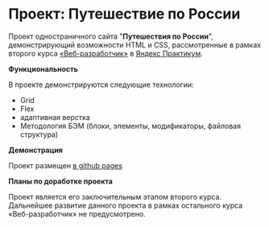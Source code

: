 # Проект: Путешествие по России

Проект одностраничного сайта "**Путешествия по России**", демонстрирующий возможности HTML и CSS,
рассмотренные в рамках второго курса [«Веб-разработчик»](https://practicum.yandex.ru/web/) в [Яндекс Практикум](https://practicum.yandex.ru/).

**Функциональность**

В проекте демонстрируются следующие технологии:
* Grid
* Flex
* адаптивная верстка
* Методология БЭМ (блоки, элементы, модификаторы, файловая структура)

**Демонстрация**

Проект размещен [в github pages](https://kpvakhrushev.github.io/yp-2-russian-travel/)

**Планы по доработке проекта**

Проект является его заключительным этапом второго курса. Дальнейшее развитие данного проекта в рамках остального курса «Веб-разработчик» не предусмотрено.
